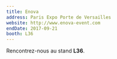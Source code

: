 ```yaml
---
title: Enova
address: Paris Expo Porte de Versailles
website: http://www.enova-event.com
endDate: 2017-09-21
booth: L36
---
```


Rencontrez-nous au stand **L36**.

